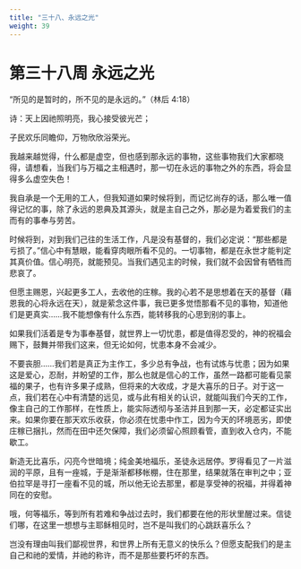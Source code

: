 ```yaml
---
title: "三十八、永远之光"
weight: 39
---
```


# 第三十八周 永远之光

“所见的是暂时的，所不见的是永远的。”（林后 4:18）

诗：天上因祂照明亮，我心接受彼光芒；

子民欢乐同瞻仰，万物欣欣浴荣光。

我越来越觉得，什么都是虚空，但也感到那永远的事物，这些事物我们大家都晓得，请想看，当我们与万福之主相遇时，那一切在永远的事物之外的东西，将会显得多么虚空失色！

我自承是一个无用的工人，但我知道如果时候将到，而记忆尚存的话，那么唯一值得记忆的事，除了永远的恩典及其源头，就是主自己之外，那必是为着爱我们的主而有的事奉与劳苦。

时候将到，对到我们己往的生活工作，凡是没有基督的，我们必定说：“那些都是亏损了。”信心中有慧眼，能看穿肉眼所看不见的。一切事物，都是在永世才能判定其真价值。信心明亮，就能预见。当我们遇见主的时候，我们就不会因曾有牺牲而悲哀了。

但愿主赐恩，兴起更多工人，去收他的庄稼。我的心若不是思想着在天的基督（藉恩我的心将永远在天），就是萦念这件事，我已更多觉悟那看不见的事物，知道他们是更真实……我不能想像有什么东西，能转移我的心思到别的事上。

如果我们活着是专为事奉基督，就世界上一切忧患，都是值得忍受的，神的祝福会赐下，鼓舞并带我们这来，但无论如何，忧患本身不会减少。

不要丧胆……我们若是真正为主作工，多少总有争战，也有试炼与忧患；因为如果这是爱心，忍耐，并盼望的工作，那么也就是信心的工作，虽然一路都可能看见蒙福的果子，也有许多果子成熟，但将来的大收成，才是大喜乐的日子。对于这一点，我们若在心中有清楚的远见，或与此有相关的认识，就能叫我们今天的工作，像主自己的工作那样，在性质上，能实际透彻与圣洁并且到那一天，必定都证实出来。如果你要在那天欢乐收获，你必须在忧患中作工，因为今天的环境恶劣，即使庄稼已捆扎，然而在田中还欠保障，我们必须留心照顾看管，直到收入仓内，不能歇工。

新造无比喜乐，闪亮今世暗境；纯金美地福乐，圣徒永远居停。罗得看见了一片滋润的平原，且有一痤城，于是渐渐都移帐棚，住在那里，结果就落在审判之中；亚伯拉罕是寻打一座看不见的城，所以他无论去那里，都是享受神的祝福，并得着神同在的安慰。

哦，何等福乐，等到所有若难和争战过去时，我们都要在他的形状里醒过来。信徒们哪，在这里一想想与主耶稣相见时，岂不是叫我们的心跳跃喜乐么？

岂没有理由叫我们鄙视世界，和世界上所有无意义的快乐么？但愿支配我们的是主自己和祂的爱情，并祂的称许，而不是那些要朽坏的东西。
